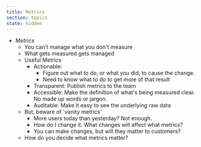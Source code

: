 ```yaml
---
title: Metrics
section: topics
state: hidden
---
```

* *Metrics*
	* You can't manage what you don't measure
	* What gets measured gets managed
	* Useful Metrics
		* Actionable:
			* Figure out what to do, or what you did, to cause the change. 
			* Need to know what to do to get more of that result
		* Transparent: Publish metrics to the team
		* Accessible: Make the definition of what's being measured clear. No made up words or jargon.
		* Auditable: Make it easy to see the underlying raw data
	* But, beware of 'vanity metrics'
		* More users today than yesterday? Not enough.
		* How do I change it. What changes will affect what metrics?
		* You can make changes, but will they matter to customers?
	* How do you decide what metrics matter?

